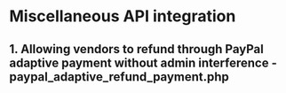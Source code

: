 # Miscellaneous API integration

## 1. Allowing vendors to refund through PayPal adaptive payment without admin interference - paypal_adaptive_refund_payment.php
